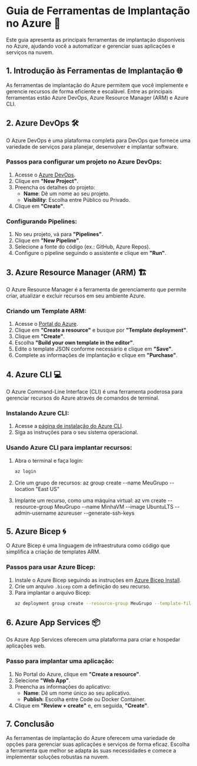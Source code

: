 # Guia de Ferramentas de Implantação no Azure 🚀

Este guia apresenta as principais ferramentas de implantação disponíveis no Azure, ajudando você a automatizar e gerenciar suas aplicações e serviços na nuvem.

## 1. Introdução às Ferramentas de Implantação 🌐

As ferramentas de implantação do Azure permitem que você implemente e gerencie recursos de forma eficiente e escalável. Entre as principais ferramentas estão Azure DevOps, Azure Resource Manager (ARM) e Azure CLI.

## 2. Azure DevOps 🛠️

O Azure DevOps é uma plataforma completa para DevOps que fornece uma variedade de serviços para planejar, desenvolver e implantar software.

### Passos para configurar um projeto no Azure DevOps:

1. Acesse o [Azure DevOps](https://dev.azure.com).
2. Clique em **"New Project"**.
3. Preencha os detalhes do projeto:
   - **Name**: Dê um nome ao seu projeto.
   - **Visibility**: Escolha entre Público ou Privado.
4. Clique em **"Create"**.

### Configurando Pipelines:

1. No seu projeto, vá para **"Pipelines"**.
2. Clique em **"New Pipeline"**.
3. Selecione a fonte do código (ex.: GitHub, Azure Repos).
4. Configure o pipeline seguindo o assistente e clique em **"Run"**.

## 3. Azure Resource Manager (ARM) 🏗️

O Azure Resource Manager é a ferramenta de gerenciamento que permite criar, atualizar e excluir recursos em seu ambiente Azure.

### Criando um Template ARM:

1. Acesse o [Portal do Azure](https://portal.azure.com).
2. Clique em **"Create a resource"** e busque por **"Template deployment"**.
3. Clique em **"Create"**.
4. Escolha **"Build your own template in the editor"**.
5. Edite o template JSON conforme necessário e clique em **"Save"**.
6. Complete as informações de implantação e clique em **"Purchase"**.

## 4. Azure CLI 💻

O Azure Command-Line Interface (CLI) é uma ferramenta poderosa para gerenciar recursos do Azure através de comandos de terminal.

### Instalando Azure CLI:

1. Acesse a [página de instalação do Azure CLI](https://docs.microsoft.com/cli/azure/install-azure-cli).
2. Siga as instruções para o seu sistema operacional.

### Usando Azure CLI para implantar recursos:

1. Abra o terminal e faça login:
   ```bash
   az login

2. Crie um grupo de recursos:
   az group create --name MeuGrupo --location "East US"
   
3. Implante um recurso, como uma máquina virtual:
   az vm create --resource-group MeuGrupo --name MinhaVM --image UbuntuLTS --admin-username azureuser --generate-ssh-keys

## 5. Azure Bicep 🌀

O Azure Bicep é uma linguagem de infraestrutura como código que simplifica a criação de templates ARM.

### Passos para usar Azure Bicep:

1. Instale o Azure Bicep seguindo as instruções em [Azure Bicep Install](https://docs.microsoft.com/azure/bicep/install).
2. Crie um arquivo `.bicep` com a definição do seu recurso.
3. Para implantar o arquivo Bicep:
   ```bash
   az deployment group create --resource-group MeuGrupo --template-file meu-template.bicep

## 6. Azure App Services 📦

Os Azure App Services oferecem uma plataforma para criar e hospedar aplicações web.

### Passo para implantar uma aplicação:

1. No Portal do Azure, clique em **"Create a resource"**.
2. Selecione **"Web App"**.
3. Preencha as informações do aplicativo:
   - **Name**: Dê um nome único ao seu aplicativo.
   - **Publish**: Escolha entre Code ou Docker Container.
4. Clique em **"Review + create"** e, em seguida, **"Create"**.

## 7. Conclusão

As ferramentas de implantação do Azure oferecem uma variedade de opções para gerenciar suas aplicações e serviços de forma eficaz. Escolha a ferramenta que melhor se adapta às suas necessidades e comece a implementar soluções robustas na nuvem.
